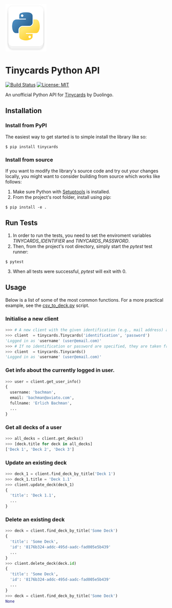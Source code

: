 <img src="temporary_logo.png" width="128">

# Tinycards Python API

[![Build Status](https://travis-ci.org/floscha/tinycards-python-api.svg?branch=master)](https://travis-ci.org/floscha/tinycards-python-api)
[![License: MIT](https://img.shields.io/badge/License-MIT-yellow.svg)](https://opensource.org/licenses/MIT)

An unofficial Python API for [Tinycards](https://tinycards.duolingo.com/) by Duolingo.


## Installation

### Install from PyPI

The easiest way to get started is to simple install the library like so:
```
$ pip install tinycards
```

### Install from source
If you want to modify the library's source code and try out your changes locally, you might want to consider building from source which works like follows:

1. Make sure Python with [Setuptools](https://pypi.python.org/pypi/setuptools) is installed.
2. From the project's root folder, install using pip:
```
$ pip install -e .
```

## Run Tests

1. In order to run the tests, you need to set the enviroment variables _TINYCARDS_IDENTIFIER_ and _TINYCARDS_PASSWORD_.
2. Then, from the project's root directory, simply start the _pytest_ test runner:
```
$ pytest 
```
3. When all tests were successful, _pytest_ will exit with 0.

## Usage

Below is a list of some of the most common functions.
For a more practical example, see the [csv_to_deck.py](https://github.com/floscha/tinycards-python-api/blob/master/examples/csv_to_deck.py) script.

### Initialise a new client

```python
>>> # A new client with the given identification (e.g., mail address) and password.
>>> client  = tinycards.Tinycards('identification', 'password')
'Logged in as 'username' (user@email.com)'
>>> # If no identification or password are specified, they are taken from ENV.
>>> client  = tinycards.Tinycards()
'Logged in as 'username' (user@email.com)'
```

### Get info about the currently logged in user.

```python
>>> user = client.get_user_info()
{
  username: 'bachman',
  email: 'bachman@aviato.com',
  fullname: 'Erlich Bachman',
  ...
}
```

### Get all decks of a user

```python
>>> all_decks = client.get_decks()
>>> [deck.title for deck in all_decks]
['Deck 1', 'Deck 2', 'Deck 3']
```

### Update an existing deck

```python
>>> deck_1 = client.find_deck_by_title('Deck 1')
>>> deck_1.title = 'Deck 1.1'
>>> client.update_deck(deck_1)
{
  'title': 'Deck 1.1',
  ...
}
```

### Delete an existing deck

```python
>>> deck = client.find_deck_by_title('Some Deck')
{
  'title': 'Some Deck',
  'id': '8176b324-addc-495d-aadc-fad005e5b439'
  ...
}
>>> client.delete_deck(deck.id)
{
  'title': 'Some Deck',
  'id': '8176b324-addc-495d-aadc-fad005e5b439'
  ...
}
>>> deck = client.find_deck_by_title('Some Deck')
None
```
